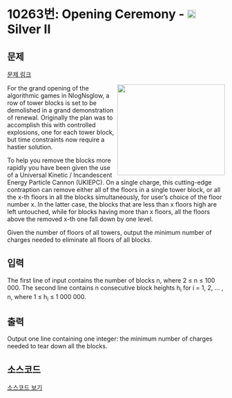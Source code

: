 # 10263번: Opening Ceremony - <img src="https://static.solved.ac/tier_small/9.svg" style="height:20px" /> Silver II

<!-- performance -->

<!-- 문제 제출 후 깃허브에 푸시를 했을 때 제출한 코드의 성능이 입력될 공간입니다.-->

<!-- end -->

## 문제

[문제 링크](https://boj.kr/10263)


<p><img alt="" src="https://www.acmicpc.net/upload/images2/opening.png" style="float:right; height:210px; width:249px">For the grand opening of the algorithmic games in NlogNsglow, a row of tower blocks is set to be demolished in a grand demonstration of renewal. Originally the plan was to accomplish this with controlled explosions, one for each tower block, but time constraints now require a hastier solution.</p>

<p>To help you remove the blocks more rapidly you have been given the use of a Universal Kinetic / Incandescent Energy Particle Cannon (UKIEPC). On a single charge, this cutting-edge contraption can remove either all of the floors in a single tower block, or all the x-th floors in all the blocks simultaneously, for user’s choice of the floor number x. In the latter case, the blocks that are less than x floors high are left untouched, while for blocks having more than x floors, all the floors above the removed x-th one fall down by one level.</p>

<p>Given the number of floors of all towers, output the minimum number of charges needed to eliminate all floors of all blocks.</p>



## 입력


<p>The first line of input contains the number of blocks n, where 2 ≤ n ≤ 100 000. The second line contains n consecutive block heights h<sub>i</sub> for i = 1, 2, ... , n, where 1 ≤ h<sub>i</sub> ≤ 1 000 000.</p>



## 출력


<p>Output one line containing one integer: the minimum number of charges needed to tear down all the blocks.</p>



## 소스코드

[소스코드 보기](Opening%20Ceremony.cpp)